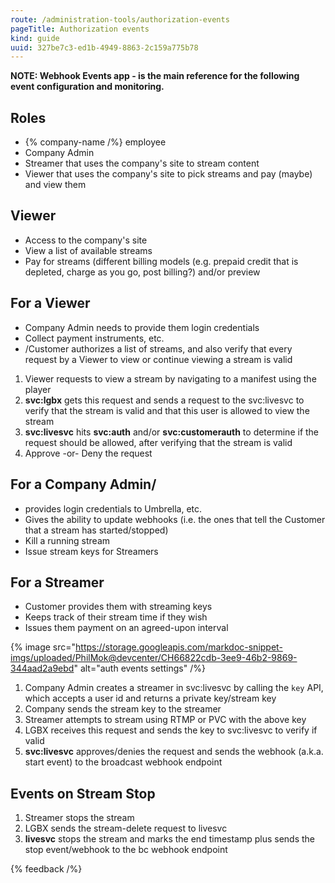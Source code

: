```yaml
---
route: /administration-tools/authorization-events
pageTitle: Authorization events
kind: guide
uuid: 327be7c3-ed1b-4949-8863-2c159a775b78
---
```


**NOTE: Webhook Events app - is the main reference for the following event configuration and monitoring.**

## Roles

- {% company-name /%} employee
- Company Admin
- Streamer that uses the company's site to stream content
- Viewer that uses the company's site to pick streams and pay (maybe) and view them

## Viewer

- Access to the company's site
- View a list of available streams
- Pay for streams (different billing models (e.g. prepaid credit that is depleted, charge as you go, post billing?) and/or preview

## For a Viewer

- Company Admin needs to provide them login credentials
- Collect payment instruments, etc.
- /Customer authorizes a list of streams, and also verify that every request by a Viewer to view or continue viewing a stream is valid

1. Viewer requests to view a stream by navigating to a manifest using the player
2. **svc:lgbx** gets this request and sends a request to the svc:livesvc to verify that the stream is valid and that this user is allowed to view the stream
3. **svc:livesvc** hits **svc:auth** and/or **svc:customerauth** to determine if the request should be allowed, after verifying that the stream is valid
4. Approve -or- Deny the request

## For a Company Admin/

- provides login credentials to Umbrella, etc.
- Gives the ability to update webhooks (i.e. the ones that tell the Customer that a stream has started/stopped)
- Kill a running stream
- Issue stream keys for Streamers

## For a Streamer

- Customer provides them with streaming keys
- Keeps track of their stream time if they wish
- Issues them payment on an agreed-upon interval

{% image src="https://storage.googleapis.com/markdoc-snippet-imgs/uploaded/PhilMok@devcenter/CH66822cdb-3ee9-46b2-9869-344aad2a9ebd" alt="auth events settings" /%}

1. Company Admin creates a streamer in svc:livesvc by calling the `key` API, which accepts a user id and returns a private key/stream key
2. Company sends the stream key to the streamer
3. Streamer attempts to stream using RTMP or PVC with the above key
4. LGBX receives this request and sends the key to svc:livesvc to verify if valid
5. **svc:livesvc** approves/denies the request and sends the webhook (a.k.a. start event) to the broadcast webhook endpoint

## Events on Stream Stop

1. Streamer stops the stream
2. LGBX sends the stream-delete request to livesvc
3. **livesvc** stops the stream and marks the end timestamp plus sends the stop event/webhook to the bc webhook endpoint

{% feedback /%}
